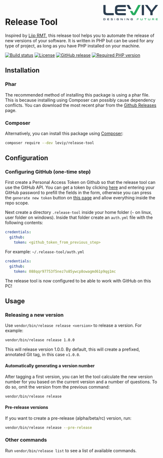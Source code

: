<img src="docs/leviy-logo.png" alt="LEVIY logo" align="right" />

# Release Tool

Inspired by [Liip RMT](https://github.com/liip/RMT), this release tool helps you
to automate the release of new versions of your software. It is written in PHP
but can be used for any type of project, as long as you have PHP installed on
your machine.

[![Build status](https://travis-ci.com/leviy/release-tool.svg)](https://travis-ci.com/leviy/release-tool)
[![License](https://img.shields.io/github/license/leviy/release-tool.svg)](https://github.com/leviy/release-tool/blob/master/LICENSE.txt)
[![GitHub release](https://img.shields.io/github/release/leviy/release-tool.svg)](https://github.com/leviy/release-tool/releases/latest)
[![Required PHP version](https://img.shields.io/packagist/php-v/leviy/release-tool.svg)](https://github.com/leviy/release-tool/blob/master/composer.json)

## Installation


### Phar
The recommended method of installing this package is using a phar file. This is because installing using Composer can possibly cause dependency conflicts. You can download the most recent phar from the [Github Releases](https://github.com/leviy/release-tool/releases/latest) page.

### Composer
Alternatively, you can install this package using [Composer](https://getcomposer.org/):

```bash
composer require --dev leviy/release-tool
```

## Configuration

### Configuring GitHub (one-time step)

First create a Personal Access Token on Github so that the release tool can use the GitHub API.
You can get a token by clicking [here](https://github.com/settings/tokens/new?scopes=repo&description=Leviy+Release+Tool) and entering your GitHub password to prefill the fields in the form,
otherwise you can press the `generate new token` button on [this page](https://github.com/settings/tokens/) and allow everything inside the repo scope.

Next create a directory `.release-tool` inside your home folder (`~` on linux, user folder on windows).
Inside that folder create an `auth.yml` file with the following contents:

```yml
credentials:
  github:
    token: <github_token_from_previous_step>
```

For example:
`~/.release-tool/auth.yml`
```yml
credentials:
  github:
    token: 088qqr97753f5nez7o85ywcp8owagmd61p9qg1mc
```

The release tool is now configured to be able to work with GitHub on this PC!

## Usage

### Releasing a new version

Use ```vendor/bin/release release <version>``` to release a version. For example:

```bash
vendor/bin/release release 1.0.0
```

This will release version 1.0.0. By default, this will create a prefixed,
annotated Git tag, in this case `v1.0.0`.

#### Automatically generating a version number

After tagging a first version, you can let the tool calculate the new version
number for you based on the current version and a number of questions. To do so,
omit the version from the previous command:

```bash
vendor/bin/release release
```

#### Pre-release versions

If you want to create a pre-release (alpha/beta/rc) version, run:

```bash
vendor/bin/release release --pre-release
```

### Other commands

Run ```vendor/bin/release list``` to see a list of available commands.
